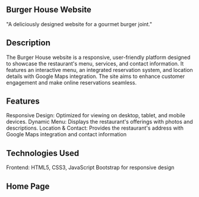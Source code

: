 ## Burger House Website
"A deliciously designed website for a gourmet burger joint."

## Description
The Burger House website is a responsive, user-friendly platform designed to showcase the 
restaurant's menu, services, and contact information. It features an interactive menu, an integrated 
reservation system, and location details with Google Maps integration. The site aims to enhance 
customer engagement and make online reservations seamless.

## Features
Responsive Design: Optimized for viewing on desktop, tablet, and mobile devices.
Dynamic Menu: Displays the restaurant's offerings with photos and descriptions.
Location & Contact: Provides the restaurant's address with Google Maps integration and contact information

## Technologies Used
Frontend:
HTML5, CSS3, JavaScript
Bootstrap for responsive design

## Home Page


